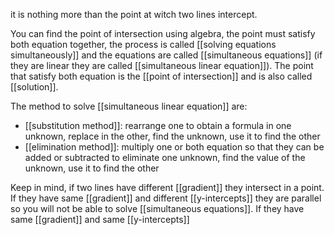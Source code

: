 it is nothing more than the point at witch two lines intercept.

You can find the point of intersection using algebra, the point must satisfy both equation together, the process is called [[solving equations simultaneously]] and the equations are called [[simultaneous equations]] (if they are linear they are called [[simultaneous linear equation]]).
The point that satisfy both equation is the [[point of intersection]] and is also called [[solution]].

The method to solve [[simultaneous linear equation]] are:
- [[substitution method]]: rearrange one to obtain a formula in one unknown, replace in the other, find the unknown, use it to find the other
- [[elimination method]]: multiply one or both equation so that they can be added or subtracted to eliminate one unknown, find the value of the unknown, use it to find the other

Keep in mind, if two lines have different [[gradient]] they intersect in a point. If they have same [[gradient]] and different [[y-intercepts]] they are parallel so you will not be able to solve [[simultaneous equations]]. If they have same [[gradient]] and same [[y-intercepts]] 